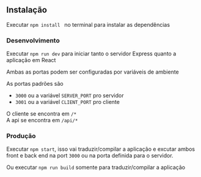 ## Instalação
Executar `npm install ` no terminal para instalar as dependências

### Desenvolvimento

Executar `npm run dev` para iniciar tanto o servidor Express quanto a aplicação em React

Ambas as portas podem ser configuradas por variáveis de ambiente

As portas padrões são

- `3000` ou a variável `SERVER_PORT` pro servidor
- `3001` ou a variável `CLIENT_PORT` pro cliente


O cliente se encontra em `/*`<br>
A api se encontra em `/api/*`

### Produção

Executar `npm start`, isso vai traduzir/compilar a aplicação e excutar ambos front e back end na port `3000` ou na porta definida para o servidor.

Ou executar `npm run build` somente para traduzir/compilar a aplicação